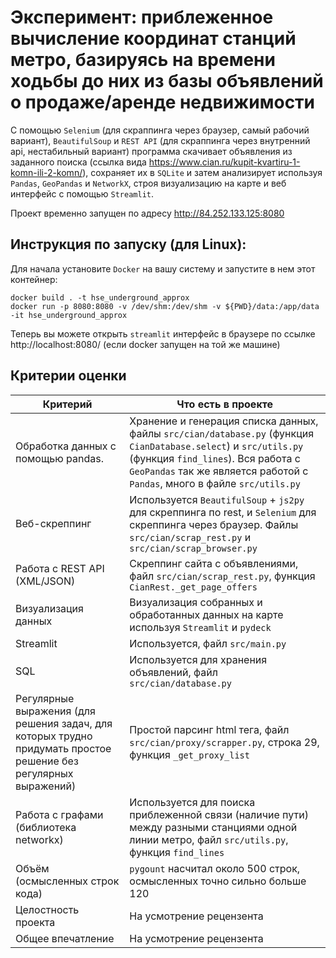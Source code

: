 # Эксперимент: приблеженное вычисление координат станций метро, базируясь на времени ходьбы до них из базы объявлений о продаже/аренде недвижимости

С помощью `Selenium` (для скраппинга через браузер, самый рабочий вариант), `BeautifulSoup` и `REST API` (для скраппинга через внутренний api, нестабильный вариант) программа скачивает объявления из заданного поиска (ссылка вида https://www.cian.ru/kupit-kvartiru-1-komn-ili-2-komn/), сохраняет их в `SQLite` и затем анализирует используя `Pandas`, `GeoPandas` и `NetworkX`, строя визуализацию на карте и веб интерфейс с помощью `Streamlit`.

Проект временно запущен по адресу http://84.252.133.125:8080

## Инструкция по запуску (для Linux):

Для начала установите `Docker` на вашу систему и запустите в нем этот контейнер:
```
docker build . -t hse_underground_approx
docker run -p 8080:8080 -v /dev/shm:/dev/shm -v ${PWD}/data:/app/data -it hse_underground_approx
```
Теперь вы можете открыть `streamlit` интерфейс в браузере по ссылке http://localhost:8080/ (если docker запущен на той же машине)

## Критерии оценки

| Критерий | Что есть в проекте |
| ----------- | ----------- |
| Обработка данных с помощью pandas. | Хранение и генерация списка данных, файлы `src/cian/database.py` (функция `CianDatabase.select`) и `src/utils.py` (функция `find_lines`). Вся работа с `GeoPandas` так же является работой с `Pandas`, много в файле `src/utils.py` |
| Веб-скреппинг | Используется `BeautifulSoup` + `js2py` для скреппинга по rest, и `Selenium` для скреппинга через браузер. Файлы `src/cian/scrap_rest.py` и `src/cian/scrap_browser.py` |
| Работа с REST API (XML/JSON) | Скреппинг сайта с объявлениями, файл `src/cian/scrap_rest.py`, функция `CianRest._get_page_offers` |
| Визуализация данных | Визуализация собранных и обработанных данных на карте используя `Streamlit` и `pydeck` |
| Streamlit | Используется, файл `src/main.py` |
| SQL | Используется для хранения объявлений, файл `src/cian/database.py` |
| Регулярные выражения (для решения задач, для которых трудно придумать простое решение без регулярных выражений) | Простой парсинг html тега, файл `src/cian/proxy/scrapper.py`, строка 29, функция `_get_proxy_list` |
| Работа с графами (библиотека networkx) | Используется для поиска приблеженной связи (наличие пути) между разными станциями одной линии метро, файл `src/utils.py`, функция `find_lines` |
| Объём (осмысленных строк кода) | `pygount` насчитал около 500 строк, осмысленных точно сильно больше 120 |
| Целостность проекта | На усмотрение рецензента |
| Общее впечатление | На усмотрение рецензента |